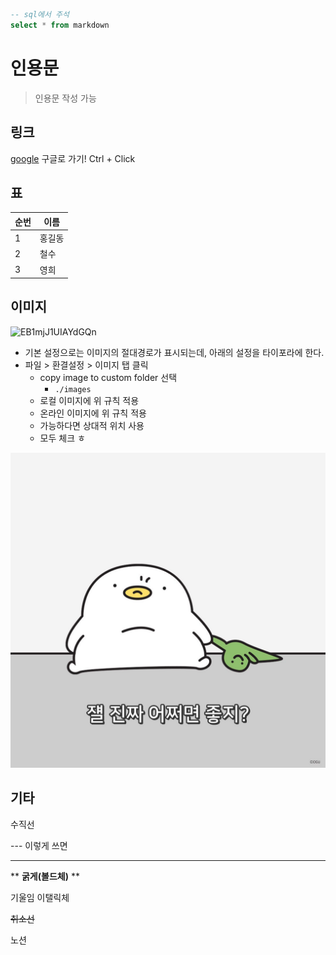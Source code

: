 

```sql
-- sql에서 주석
select * from markdown

```

# 인용문

> 인용문 작성 가능

## 링크

[google](https://google.com) 구글로 가기! Ctrl + Click

## 표

| 순번 | 이름   |
| ---- | ------ |
| 1    | 홍길동 |
| 2    | 철수   |
| 3    | 영희   |

## 이미지

![EB1mjJ1UIAYdGQn](C:\Users\HPE\Desktop\git_tutorial\EB1mjJ1UIAYdGQn.jpg)

* 기본 설정으로는 이미지의 절대경로가 표시되는데, 아래의 설정을 타이포라에 한다.
* 파일 > 환결설정 > 이미지 탭 클릭
  * copy image to custom folder 선택
    * `./images`
  * 로컬 이미지에 위 규칙 적용
  * 온라인 이미지에 위 규칙 적용
  * 가능하다면 상대적 위치 사용
  * 모두 체크 ㅎ



![EB1mjJ1UIAYdGQn](images/EB1mjJ1UIAYdGQn.jpg)



## 기타

수직선

--- 이렇게 쓰면 

---

** **굵게(볼드체)** ** 

기울임 이탤릭체

~~취소선~~



노션


